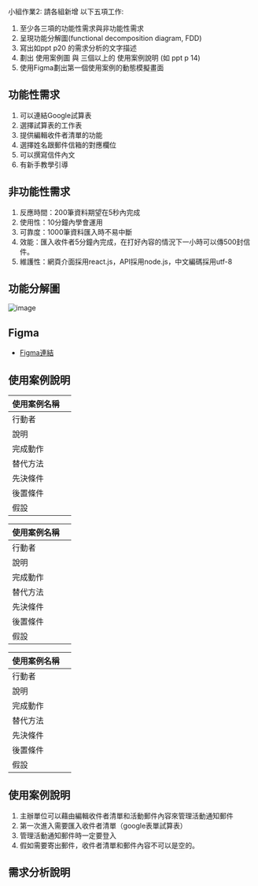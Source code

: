 小組作業2: 請各組新增 以下五項工作:
1. 至少各三項的功能性需求與非功能性需求
2. 呈現功能分解圖(functional decomposition diagram, FDD)
3. 寫出如ppt p20 的需求分析的文字描述
4. 劃出 使用案例圖 與 三個以上的 使用案例說明 (如 ppt p 14)
5. 使用Figma劃出第一個使用案例的動態模擬畫面


## 功能性需求
1. 可以連結Google試算表
2. 選擇試算表的工作表
3. 提供編輯收件者清單的功能
4. 選擇姓名跟郵件信箱的對應欄位
5. 可以撰寫信件內文
6. 有新手教學引導

## 非功能性需求
1. 反應時間：200筆資料期望在5秒內完成
2. 使用性：10分鐘內學會運用
3. 可靠度：1000筆資料匯入時不易中斷
4. 效能：匯入收件者5分鐘內完成，在打好內容的情況下一小時可以傳500封信件。
5. 維護性：網頁介面採用react.js，API採用node.js，中文編碼採用utf-8

## 功能分解圖
![image](https://user-images.githubusercontent.com/113970010/205977229-f5b6b616-16e4-4ec1-912c-3c4493d1a33a.png)

## Figma
* [Figma連結](https://www.figma.com/proto/ZrJmk6Z3VScAhKIrPrc0j4/%E7%B3%BB%E7%B5%B1%E5%88%86%E6%9E%90?node-id=1%3A2&starting-point-node-id=1%3A2)

## 使用案例說明

|使用案例名稱 |   |
|:----|:--:|
| 行動者 |   |
| 說明  |   |
| 完成動作 |   |
| 替代方法 |   |
| 先決條件 |   |
| 後置條件 |   |
| 假設 |   |

|使用案例名稱 |   |
|:----|:--:|
| 行動者 |   |
| 說明  |   |
| 完成動作 |   |
| 替代方法 |   |
| 先決條件 |   |
| 後置條件 |   |
| 假設 |   |

|使用案例名稱 |   |
|:----|:--:|
| 行動者 |   |
| 說明  |   |
| 完成動作 |   |
| 替代方法 |   |
| 先決條件 |   |
| 後置條件 |   |
| 假設 |   |

## 使用案例說明

1. 主辦單位可以藉由編輯收件者清單和活動郵件內容來管理活動通知郵件
2. 第一次進入需要匯入收件者清單（google表單試算表）
3. 管理活動通知郵件時一定要登入
4. 假如需要寄出郵件，收件者清單和郵件內容不可以是空的。

## 需求分析說明
